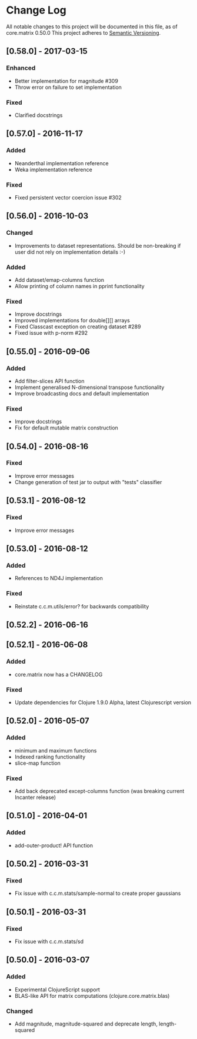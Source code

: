# Change Log
All notable changes to this project will be documented in this file, as of core.matrix 0.50.0
This project adheres to [Semantic Versioning](http://semver.org/).

## [0.58.0] - 2017-03-15
### Enhanced
- Better implementation for magnitude #309
- Throw error on failure to set implementation

### Fixed
- Clarified docstrings

## [0.57.0] - 2016-11-17
### Added
- Neanderthal implementation reference
- Weka implementation reference

### Fixed
- Fixed persistent vector coercion issue #302

## [0.56.0] - 2016-10-03
### Changed
- Improvements to dataset representations. Should be non-breaking if user did not rely on implementation details :-)

### Added
- Add dataset/emap-columns function
- Allow printing of column names in pprint functionality

### Fixed
- Improve docstrings
- Improved implementations for double[][] arrays
- Fixed Classcast exception on creating dataset #289
- Fixed issue with p-norm #292

## [0.55.0] - 2016-09-06
### Added
- Add filter-slices API function
- Implement generalised N-dimensional transpose functionality
- Improve broadcasting docs and default implementation

### Fixed
- Improve docstrings
- Fix for default mutable matrix construction

## [0.54.0] - 2016-08-16
### Fixed
- Improve error messages
- Change generation of test jar to output with "tests" classifier

## [0.53.1] - 2016-08-12
### Fixed
- Improve error messages

## [0.53.0] - 2016-08-12
### Added
- References to ND4J implementation

### Fixed
- Reinstate c.c.m.utils/error? for backwards compatibility

## [0.52.2] - 2016-06-16

## [0.52.1] - 2016-06-08
### Added
- core.matrix now has a CHANGELOG

### Fixed
- Update dependencies for Clojure 1.9.0 Alpha, latest Clojurescript version

## [0.52.0] - 2016-05-07
### Added
- minimum and maximum functions
- Indexed ranking functionality
- slice-map function

### Fixed
- Add back deprecated except-columns function (was breaking current Incanter release)

## [0.51.0] - 2016-04-01
### Added
- add-outer-product! API function

## [0.50.2] - 2016-03-31
### Fixed
- Fix issue with c.c.m.stats/sample-normal to create proper gaussians

## [0.50.1] - 2016-03-31
### Fixed
- Fix issue with c.c.m.stats/sd

## [0.50.0] - 2016-03-07
### Added
- Experimental ClojureScript support
- BLAS-like API for matrix computations (clojure.core.matrix.blas)

### Changed
- Add magnitude, magnitude-squared and deprecate length, length-squared
